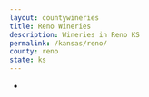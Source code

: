 ```yaml
---
layout: countywineries
title: Reno Wineries
description: Wineries in Reno KS
permalink: /kansas/reno/
county: reno
state: ks
---
```

-
